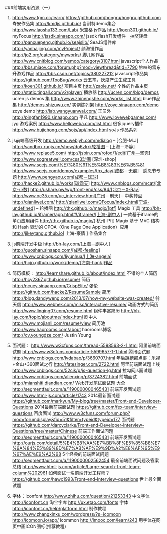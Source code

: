 ###前端实用资源（一）

1. http://www.fgm.cc/learn/
https://github.com/hongru/hongru.github.com
岑安作品集
http://kmdjs.github.io/
当耐特demo集合
http://www.laoshu133.com/Lab/
米空格 js作品
http://koen301.github.io/
myFocus
http://jssdk.sinaapp.com/
jssdk flash开发组件　抽奖转盘
http://panxuepeng.github.io/seajslib/
SeaJS组件库
http://yanhaijing.com/myProject/
颜海镜作品
http://jo2.org/category/myworks/
脚儿网作品
http://www.cnitblog.com/yemoo/category/3107.html
javascript个人作品
http://bbs.miaov.com/forum.php?mod=viewthread&tid=7790
妙味的雷东升游戏作品
http://bbs.csdn.net/topics/380227212
javascript作品集
https://github.com/TooBug/works
云五笔，灰度产生生成工具
http://koen301.github.io/
项目主页
http://zaole.net/
个性的作品主页
http://static.tingall.com/v2/player/
播放器
http://ucren.com/blog/demos
ucren js demos 集
http://www.zhinengshe.com/works_list.html
blue作品集
http://demos.shizuwu.cn/
实例陈列架
http://zoye.sinaapp.com/demo
zoye demo
http://lab.wangyuanwai.com/
王员外
http://pingfan1990.sinaapp.com
平凡
http://www.lovewebgames.com/
jyg 游戏案例
http://www.helloweba.com/list.html
很多jquery插件
http://www.bujichong.com/sojs/api/index.html
soJs 作品系列

2. js前端高级开发
http://demo.webjyh.com/mdialog – [合肥-M.J]
http://sandbox.runjs.cn/show/do6zlrrk轮播图 – [上海－冷静]
http://www.replace5.com/
http://jsbin.com/rofod/1/edit[广州—坚壳]
http://www.sogreatwell.com/css3动画 [深圳-shop]
http://www.seejs.com/%E7%80%91%E5%B8%83%E6%B5%81
http://www.seejs.com/demos/examples/thx_day/[成都 – 无痕]　感恩节专题
http://www.pengyaou.com[成都－球球]
http://hacke2.github.io/works[球霸天]
http://www.cnblogs.com/mcat/[北京-小数]
http://ushare.pw/wp/front-end/css/84/[北京－X-Ray]
http://www.oc35.com/uc_interview.html[广州 – 刑天] – 中奖转盘
http://qianliwei.com/
http://qianliwei.com/QFocus/index.html[宁波-undefined] – 轮播图
http://thx.github.io/magix/[ptf] Magix 工具
http://bh-lay.github.io/iframer/app.html#!/iframer/[上海-剧中人] 一款基于iframe的单页应用组件
http://thx.github.io/magix/[ 杭州-Pft] Magix 基于 MVC 结构和 Hash 驱动的 OPOA（One Page One Application）应用
http://jikeytang.github.io[ 上海-豪情 ] 作品集合

3. js前端开发中级
http://bh-lay.com/[上海－剧中人]
http://guoshan.sinaapp.com/[成都-feeling]
http://www.cnblogs.com/liyunhua/[上海-angela]
http://hcjp.github.io/work/demo/[海南-hank]作品

4. 简历模板：
http://learnshare.github.io/about/index.html
不错的个人简历
http://hcy2367.github.io/resume/
简历
http://ncuey.sinaapp.com/CrispElite/
张伦
https://github.com/hacke2/ResumeSample
简历
http://blog.dandyweng.com/2013/07/how-my-website-was-created/
翁天信
http://www.webhek.com/misc/interactive-resume/
动画方式的简历
http://www.linqing07.com/resume.html
组件丰富简历
http://bh-lay.com/topic/aboutme/index.html
剧中人
http://www.mojianli.com/resume/view
简历池
http://www.haorooms.com/about
haorooms博客
http://cv.youngdze.com/
Justin Young

5. 面试题：
http://www.w3cfuns.com/thread-5598563-2-1.html
阿里前端面试题
http://www.w3cfuns.com/article-5599657-1-1.html
腾讯面试题
http://www.cnblogs.com/lvdabao/p/3660707.html
年后跳槽那点事：乐视+金山+360面试之行
http://fatesinger.com/2722.html
阿里前端面试题上线
http://www.cnblogs.com/52cik/p/js-question-lg.html
拉勾网js面试题
http://www.cnblogs.com/allenxing/p/3724382.html
前端面试
http://mianshiti.diandian.com/
Web开发笔试面试题 大全
http://segmentfault.com/a/1190000000465431
前端开发面试题
http://www.html-js.com/article/1743
2014最新面试题
https://github.com/markyun/My-blog/tree/master/Front-end-Developer-Questions
2014最新前端面试题
https://github.com/fex-team/interview-questions
百度面试
http://www.w3cfuns.com/forum.php?mod=forumdisplay&fid=51&filter=typeid&typeid=177
面试题
https://github.com/darcyclarke/Front-end-Developer-Interview-Questions/tree/master/Chinese
前端工作面试问题
http://segmentfault.com/a/1190000000465431
前端开发面试题
http://ourjs.com/detail/5%E4%B8%AA%E7%BB%8F%E5%85%B8%E7%9A%84%E5%89%8D%E7%AB%AF%E9%9D%A2%E8%AF%95%E9%97%AE%E9%A2%98
5个经典的前端面试问题
http://segmentfault.com/a/1190000002562454
最全前端面试问题及答案总结
http://www.html-js.com/article/Large-search-front-team-column%202961
如何面试一名前端开发工程师？
https://github.com/hawx1993/Front-end-Interview-questions
世上最全面试题


6. 字体：iconfont
http://www.zhihu.com/question/21253343
中文字体
http://iconfont.cn
淘宝字库
http://ux.etao.com/fonts
字体
http://iconfont.cn/help/platform.html
制作教程
http://www.zhangxinxu.com/wordpress/?s=icomoon
http://icomoon.io/app/
icommon
http://imooc.com/learn/243
用字体在网页中画ICON图标(推荐教程)